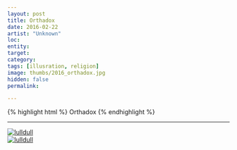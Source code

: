 ```yaml
---
layout: post
title: Orthadox
date: 2016-02-22
artist: "Unknown"
loc: 
entity: 
target: 
category: 
tags: [illusration, religion]
image: thumbs/2016_orthadox.jpg
hidden: false
permalink:

---
```




{% highlight html %}
Orthadox
{% endhighlight %}

---


<div class="post_image">
	<a href="{{ site.baseurl }}/images/posts/2016_orthadox/001.jpg" target="_blank">
	<img src="{{ site.baseurl }}/images/posts/2016_orthadox/001.jpg" alt="lulldull"></a>
</div>

<div class="post_image">
	<a href="{{ site.baseurl }}/images/posts/2016_orthadox/002.jpg" target="_blank">
	<img src="{{ site.baseurl }}/images/posts/2016_orthadox/002.jpg" alt="lulldull"></a>
</div>
